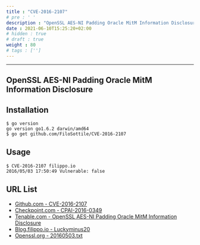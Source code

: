 ```yaml
---
title : "CVE-2016-2107"
# pre : ' '
description : "OpenSSL AES-NI Padding Oracle MitM Information Disclosure."
date : 2021-06-10T15:25:20+02:00
# hidden : true
# draft : true
weight : 80
# tags : ['']
---
```


---

## OpenSSL AES-NI Padding Oracle MitM Information Disclosure

## Installation

```plain
$ go version
go version go1.6.2 darwin/amd64
$ go get github.com/FiloSottile/CVE-2016-2107
```

## Usage

```plain
$ CVE-2016-2107 filippo.io
2016/05/03 17:50:49 Vulnerable: false
```

## URL List

- [Github.com - CVE-2016-2107](https://github.com/FiloSottile/CVE-2016-2107)
- [Checkpoint.com - CPAI-2016-0349](https://www.checkpoint.com/defense/advisories/public/2016/cpai-2016-0349.html)
- [Tenable.com - OpenSSL AES-NI Padding Oracle MitM Information Disclosure](https://www.tenable.com/plugins/nessus/91572)
- [Blog.filippo.io - Luckyminus20](https://blog.filippo.io/luckyminus20/)
- [Openssl.org - 20160503.txt](https://www.openssl.org/news/secadv/20160503.txt)
